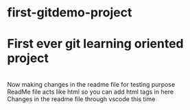 # first-gitdemo-project
<h1>First ever git learning oriented project</h1>
<br>
Now making changes in the readme file for testing purpose
<br>
ReadMe file acts like html so you can add html tags in here
<br>
Changes in the readme file through vscode this time
